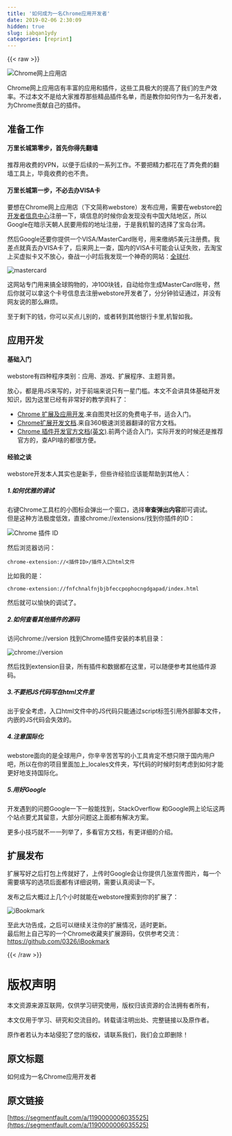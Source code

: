 ```yaml
---
title: '如何成为一名Chrome应用开发者' 
date: 2019-02-06 2:30:09
hidden: true
slug: iabqan1ydy
categories: [reprint]
---
```


{{< raw >}}

                    
<p><span class="img-wrap"><img data-src="/img/remote/1460000010600178" src="https://static.alili.tech/img/remote/1460000010600178" alt="Chrome网上应用店" title="Chrome网上应用店" style="cursor: pointer; display: inline;"></span></p>
<p>Chrome网上应用店有丰富的应用和插件，这些工具极大的提高了我们的生产效率。不过本文不是给大家推荐那些精品插件名单，而是教你如何作为一名开发者，为Chrome贡献自己的插件。</p>
<h2 id="articleHeader0">准备工作</h2>
<h4>万里长城第零步，首先你得先翻墙</h4>
<p>推荐用收费的VPN，以便于后续的一系列工作。不要把精力都花在了弄免费的翻墙工具上，毕竟收费的也不贵。</p>
<h4>万里长城第一步，不必去办VISA卡</h4>
<p>要想在Chrome网上应用店（下文简称webstore）发布应用，需要在webstore<a href="https://chrome.google.com/webstore/developer/dashboard/" rel="nofollow noreferrer" target="_blank">的开发者信息中心</a>注册一下，填信息的时候你会发现没有中国大陆地区，所以Google在暗示天朝人民要用假的地址注册，于是我机智的选择了宝岛台湾。</p>
<p>然后Google还要你提供一个VISA/MasterCard账号，用来缴纳5美元注册费。我差点就真去办VISA卡了，后来网上一查，国内的VISA卡可能会认证失败，去淘宝上买虚拟卡又不放心，奋战一小时后我发现一个神奇的网站：<a href="https://www.globalcash.hk/" rel="nofollow noreferrer" target="_blank">全球付</a>.</p>
<p><span class="img-wrap"><img data-src="/img/remote/1460000010600179" src="https://static.alili.tech/img/remote/1460000010600179" alt="mastercard" title="mastercard" style="cursor: pointer; display: inline;"></span></p>
<p>这网站专门用来搞全球购物的，冲100块钱，自动给你生成MasterCard账号，然后你就可以拿这个卡号信息去注册webstore开发者了，分分钟验证通过，并没有网友说的那么麻烦。</p>
<p>至于剩下的钱，你可以买点儿别的，或者转到其他银行卡里,机智如我。</p>
<h2 id="articleHeader1">应用开发</h2>
<h4>基础入门</h4>
<p>webstore有四种程序类别：应用、游戏、扩展程序、主题背景。</p>
<p>放心，都是用JS来写的，对于前端来说只有一星门槛。本文不会讲具体基础开发知识，因为这里已经有非常好的教学资料了：</p>
<ul>
<li>
<a href="http://www.ituring.com.cn/book/1421" rel="nofollow noreferrer" target="_blank">Chrome 扩展及应用开发</a>.来自图灵社区的免费电子书，适合入门。</li>
<li>
<a href="http://open.chrome.360.cn/extension_dev/overview.html" rel="nofollow noreferrer" target="_blank">Chrome扩展开发文档</a>.来自360极速浏览器翻译的官方文档。</li>
<li>
<a href="https://developer.chrome.com/extensions" rel="nofollow noreferrer" target="_blank">Chrome 插件开发官方文档(英文)</a>.前两个适合入门，实际开发的时候还是推荐官方的，查API啥的都很方便。</li>
</ul>
<h4>经验之谈</h4>
<p>webstore开发本人其实也是新手，但些许经验应该能帮助到其他人：</p>
<h5>1.如何优雅的调试</h5>
<p>右键Chrome工具栏的小图标会弹出一个窗口，选择<strong>审查弹出内容</strong>即可调试。<br>但是这种方法极度低效，直接chrome://extensions/找到你插件的ID：</p>
<p><span class="img-wrap"><img data-src="/img/remote/1460000010600180" src="https://static.alili.tech/img/remote/1460000010600180" alt="Chrome 插件 ID" title="Chrome 插件 ID" style="cursor: pointer; display: inline;"></span></p>
<p>然后浏览器访问：</p>
<div class="widget-codetool" style="display:none;">
      <div class="widget-codetool--inner">
      <span class="selectCode code-tool" data-toggle="tooltip" data-placement="top" title="" data-original-title="全选"></span>
      <span type="button" class="copyCode code-tool" data-toggle="tooltip" data-placement="top" data-clipboard-text="chrome-extension://<插件ID>/插件入口html文件" title="" data-original-title="复制"></span>
      <span type="button" class="saveToNote code-tool" data-toggle="tooltip" data-placement="top" title="" data-original-title="放进笔记"></span>
      </div>
      </div><pre class="hljs groovy"><code style="word-break: break-word; white-space: initial;">chrome-<span class="hljs-string">extension:</span><span class="hljs-comment">//&lt;插件ID&gt;/插件入口html文件</span></code></pre>
<p>比如我的是：</p>
<div class="widget-codetool" style="display:none;">
      <div class="widget-codetool--inner">
      <span class="selectCode code-tool" data-toggle="tooltip" data-placement="top" title="" data-original-title="全选"></span>
      <span type="button" class="copyCode code-tool" data-toggle="tooltip" data-placement="top" data-clipboard-text="chrome-extension://fnfchnalfnjbjbfeccpophocngdgapad/index.html" title="" data-original-title="复制"></span>
      <span type="button" class="saveToNote code-tool" data-toggle="tooltip" data-placement="top" title="" data-original-title="放进笔记"></span>
      </div>
      </div><pre class="hljs groovy"><code style="word-break: break-word; white-space: initial;">chrome-<span class="hljs-string">extension:</span><span class="hljs-comment">//fnfchnalfnjbjbfeccpophocngdgapad/index.html</span></code></pre>
<p>然后就可以愉快的调试了。</p>
<h5>2.如何查看其他插件的源码</h5>
<p>访问chrome://version 找到Chrome插件安装的本机目录：</p>
<p><span class="img-wrap"><img data-src="/img/remote/1460000010600181" src="https://static.alili.tech/img/remote/1460000010600181" alt="chrome://version" title="chrome://version" style="cursor: pointer; display: inline;"></span></p>
<p>然后找到extension目录，所有插件和数据都在这里，可以随便参考其他插件源码。</p>
<h5>3.不要把JS代码写在html文件里</h5>
<p>出于安全考虑，入口html文件中的JS代码只能通过script标签引用外部脚本文件，内嵌的JS代码会失效的。</p>
<h5>4.注意国际化</h5>
<p>webstore面向的是全球用户，你辛辛苦苦写的小工具肯定不想只限于国内用户吧，所以在你的项目里面加上_locales文件夹，写代码的时候时刻考虑到如何才能更好地支持国际化。</p>
<h5>5.用好Google</h5>
<p>开发遇到的问题Google一下一般能找到，StackOverflow 和Google网上论坛这两个站点要尤其留意，大部分问题这上面都有解决方案。</p>
<p>更多小技巧就不一一列举了，多看官方文档，有更详细的介绍。</p>
<h2 id="articleHeader2">扩展发布</h2>
<p>扩展写好之后打包上传就好了，上传时Google会让你提供几张宣传图片，每一个需要填写的选项后面都有详细说明，需要认真阅读一下。</p>
<p>发布之后大概过上几个小时就能在webstore搜索到你的扩展了：</p>
<p><span class="img-wrap"><img data-src="/img/remote/1460000010600182" src="https://static.alili.tech/img/remote/1460000010600182" alt="iBookmark" title="iBookmark" style="cursor: pointer; display: inline;"></span></p>
<p>至此大功告成，之后可以继续关注你的扩展情况，适时更新。<br>最后附上自己写的一个Chrome收藏夹扩展源码，仅供参考交流：<br><a href="https://github.com/0326/iBookmark" rel="nofollow noreferrer" target="_blank">https://github.com/0326/iBookmark</a></p>

                
{{< /raw >}}

# 版权声明
本文资源来源互联网，仅供学习研究使用，版权归该资源的合法拥有者所有，

本文仅用于学习、研究和交流目的。转载请注明出处、完整链接以及原作者。

原作者若认为本站侵犯了您的版权，请联系我们，我们会立即删除！

## 原文标题
如何成为一名Chrome应用开发者

## 原文链接
[https://segmentfault.com/a/1190000006035525](https://segmentfault.com/a/1190000006035525)


